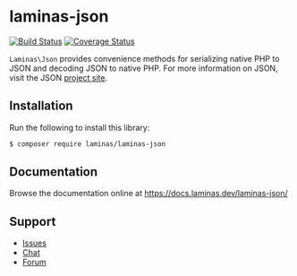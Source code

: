 # laminas-json

[![Build Status](https://travis-ci.org/laminas/laminas-json.svg?branch=master)](https://travis-ci.org/laminas/laminas-json)
[![Coverage Status](https://coveralls.io/repos/github/laminas/laminas-json/badge.svg?branch=master)](https://coveralls.io/github/laminas/laminas-json?branch=master)

`Laminas\Json` provides convenience methods for serializing native PHP to JSON and
decoding JSON to native PHP. For more information on JSON, visit the JSON
[project site](http://www.json.org/).


## Installation

Run the following to install this library:

```bash
$ composer require laminas/laminas-json
```

## Documentation

Browse the documentation online at https://docs.laminas.dev/laminas-json/

## Support

* [Issues](https://github.com/laminas/laminas-json/issues/)
* [Chat](https://laminas.dev/chat/)
* [Forum](https://discourse.laminas.dev/)
